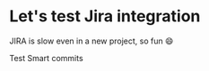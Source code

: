 # Let's test Jira integration

JIRA is slow even in a new project, so fun :smile:

Test Smart commits
